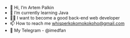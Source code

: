 - 👋 Hi, I’m Artem Palkin
- 🌱 I’m currently learning Java
- 👨‍💻 I want to become a good back-end web developer
- 📫 How to reach me whisperkokomokokoho@gmail.com
- 📱 My Telegram - @imedfan

<!---
imedfan/imedfan is a ✨ special ✨ repository because its `README.md` (this file) appears on your GitHub profile.
You can click the Preview link to take a look at your changes.
--->
